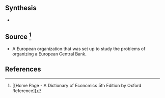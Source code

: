## Synthesis
- 
## Source [^1]
- A European organization that was set up to study the problems of organizing a European Central Bank.
## References

[^1]: [[Home Page - A Dictionary of Economics 5th Edition by Oxford Reference]]